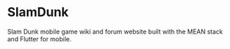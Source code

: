 # SlamDunk
Slam Dunk mobile game wiki and forum website built with the MEAN stack and Flutter for mobile.
